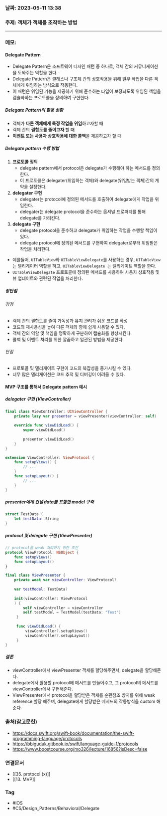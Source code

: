 ### 날짜: 2023-05-11 13:38

### 주제: 객체가 객체를 조작하는 방법
---
### 메모: 
#### Delegate Pattern 
- Delegate Pattern은 소프트웨어 디자인 패턴 중 하나로, 객체 간의 커뮤니케이션을 도와주는 역할을 한다.
-  Delegate Pattern은 클래스나 구조체 간의 상호작용을 위해 일부 작업을 다른 객체에게 위임하는 방식으로 작동한다. 
- 이 패턴은 위임된 기능을 제공하기 위해 준수하는 타입이 보장되도록 위임된 책임을 캡슐화하는 프로토콜을 정의하여 구현한다. 
##### Delegate Pattern의 활용 상황
- 객체가 **다른 객체에게 특정 작업을 위임**하고자할 때 
- 객체 간의 **결합도를 줄이고자** 할 때
- **이벤트 또는 사용자 상호작용에 대한 콜백**을 제공하고자 할 때
##### Delegate pattern 수행 방법 
1. **프로토콜 정의** 
	- delegate pattern에서 protocol은 delegate가 수행해야 하는 메서드를 정의한다. 
	- 이 프로토콜은 delegater(위임하는 객체)와 delegate(위임받는 객체)간의 계약을 설정한다. 
2. **delegater 구현** 
	- delegater는 protocol에 정의된 메서드를 호출하여 delegate에게 작업을 위임한다. 
	- delegater는 delegate protocol을 준수하는 옵셔널 프로퍼티를 통해 delegate를 가리킨다. 
3. **delegate 구현**
	- delegate protocol을 준수하고 delegate가 위임하는 작업을 수행할 책임이 있다. 
	- delegate protocol에 정의된 메서드를 구현하여 delegater로부터 위임받은 작업을 처리한다. 
- 예를들어, `UITableView`와 `UITableViewDelegate`를 사용하는 경우, `UITableView`는 델리게이터 역할을 하고, `UITableViewDelegate `는 델리게이트 역할을 한다. 
- `UITableViewDelegate` 프로토콜에 정의된 메서드를 사용하여 사용자 상호작용 및 뷰 업데이트와 관련된 작업을 처리한다. 
##### 장단점 
###### 장점
- 객체 간의 결합도를 줄여 가독성과 유지 관리가 쉬운 코드를 작성 
- 코드의 재사용성을 높여 다른 객체와 함께 쉽게 사용할 수 있다. 
- 객체 간의 역할 및 책임을 명확하게 구분하여 캡슐화를 향상시킨다. 
- 콜백 및 이벤트 처리를 위한 깔끔하고 일관된 방법을 제공한다. 
###### 단점 
- 프로토콜 및 델리게이트 구현이 코드의 복잡성을 증가시킬 수 있다. 
- 너무 많은 델리게이션은 코드 추적 및 디버깅이 어려울 수 있다. 
#### MVP 구조를 통해서 Delegate pattern 예시
##### delegater 구현 (ViewController)
~~~ swift 
final class ViewController: UIViewController { 
	private lazy var presenter = viewPresenter(viewController: self)
	
	override func viewDidLoad() { 
		super.viewDidLoad() 
		
		presenter.viewDidLoad() 
	}
}

extension ViewController: ViewProtocol { 
	func setupViews() { 
		// ... 
	}
	func setupLayout() { 
		// ...
	}
}
~~~
##### presenter에게 건낼 data를 포함한 model 구축
~~~ swift 
struct TestData { 
	let testData: String
}
~~~
##### protocol 및 delegate 구현 (ViewPresenter)
~~~ swift 
// protocol을 weak 처리하기 위한 조건 
protocol ViewProtocol: NSObject { 
	func setupViews()
	func setupLayout()
}

final class ViewPresenter { 
	private weak var viewController: ViewProtocol? 
	
	var testModel: TestData?
	
	init(viewController: ViewProtocol
	) {
		self.viewController = viewController
		self.testModel = TestModel(testData: "Test")
	 }
	
	 func viewDidLoad() { 
		 viewController?.setupViews()
		 viewController?.setupLayout()
	 }
}
~~~
##### 결론 
- viewController에서 viewPresenter 객체를 할당해주면서, delegate을 할당해준다. 
- delegate에서 활용할 protocol에 메서드를 만들어주고, 그 protocol의 메서드를 viewController에서 구현해준다. 
- ViewPresenter에서 protocol을 할당받은 객체를 순환참조 방지를 위해 weak reference 할당 해주며, delegate에게 할당받은 메서드의 작동방식을 custom 해준다. 

### 출처(참고문헌) 
- https://docs.swift.org/swift-book/documentation/the-swift-programming-language/protocols
- https://bbiguduk.gitbook.io/swift/language-guide-1/protocols
- https://www.boostcourse.org/mo326/lecture/16856?isDesc=false

### 연결문서 
- [[35. protocol (x)]]
- [[13. MVP]]

### Tag
- #IOS
- #CS/Design_Patterns/Behavioral/Delegate   